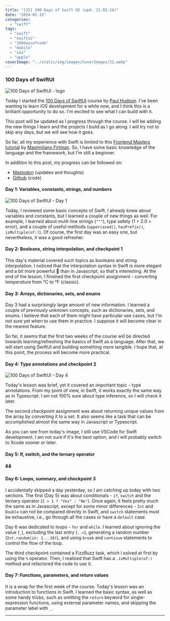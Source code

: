 ```yaml
---
title: "[31] 100 Days of Swift UI (upd. 21.02.24)"
date: "2024-02-15"
categories:
  - "swift"
tags:
  - "swift"
  - "swiftui"
  - "100daysofcode"
  - "mobile"
  - "ios"
  - "apple"
coverImage: "../static/img/images/CoverImages/31.webp"
---
```


### 100 Days of SwiftUI

![100 Days of SwiftUI - logo](https://www.create-react-app.com/static/img/images/31/logo.webp)

Today I started the [100 Days of SwiftUI](https://www.hackingwithswift.com/100/swiftui) course by [Paul Hudson](https://mastodon.social/@twostraws). I've been wanting to learn iOS development for a while now, and I think this is a brilliant opportunity to do so. I'm excited to see what I can build with it.

This post will be updated as I progress through the course. I will be adding the new things I learn and the projects I build as I go along. I will try not to skip any days, but we will see how it goes.

So far, all my experience with Swift is limited to this [Frontend Masters tutorial](https://frontendmasters.com/courses/swift-ios/) by [Maximiliano Firtman](https://firt.dev/). So, I have some basic knowledge of the language and the framework, but I'm still a beginner.

In addition to this post, my progress can be followed on:

- [Mastodon](https://notacult.social/@villivald) (updates and thoughts)
- [Github](https://github.com/villivald/100_Days_of_SwiftUI/tree/main) (code)

#### Day 1: Variables, constants, strings, and numbers

![100 Days of SwiftUI - Day 1](https://www.create-react-app.com/static/img/images/31/day1.webp)

Today, I reviewed some basic concepts of Swift. I already knew about variables and constants, but I learned a couple of new things as well. For example, I learned about multi-line strings (`"""`), type safety (1 + 2.0 = error), and a couple of useful methods (`uppercased()`, `hasPrefix()`, `isMultiple(of:)`). Of course, the first day was an easy one, but nevertheless, it was a good refresher.

#### Day 2: Booleans, string interpolation, and checkpoint 1

This day's material covered such topics as booleans and string interpolation. I noticed that the interpolation syntax in Swift is more elegant and a bit more powerful 🤔 than in Javascript, so that's interesting. At the end of the lesson, I finished the first checkpoint assignment - converting temperature from °C to °F (classic).

#### Day 3: Arrays, dictionaries, sets, and enums

Day 3 had a surprisingly large amount of new information. I learned a couple of previously unknown concepts, such as dictionaries, sets, and enums. I believe that each of them might have particular use cases, but I'm not sure yet when to use them in practice. I suppose it will become clear in the nearest feature.

So far, it seems that the first two weeks of the course will be directed towards learning/refreshing the basics of Swift as a language. After that, we will start using SwiftUI and building something more tangible. I hope that, at this point, the process will become more practical.

#### Day 4: Type annotations and checkpoint 2

![100 Days of SwiftUI - Day 4](https://www.create-react-app.com/static/img/images/31/day4.webp)

Today's lesson was brief, yet it covered an important topic - type annotations. From my point of view, in Swift, it works exactly the same way as in Typescript. I am not 100% sure about type inference, so I will check it later.

The second checkpoint assignment was about returning unique values from the array by converting it to a set. It also seems like a task that can be accomplished almost the same way in Javascript or Typescript.

As you can see from today's image, I still use VSCode for Swift development. I am not sure if it's the best option, and I will probably switch to Xcode sooner or later.

#### Day 5: If, switch, and the ternary operator

##### &&

#### Day 6: Loops, summary, and checkpoint 3

I accidentally skipped a day yesterday, so I am catching up today with two sections. The first (Day 5) was about conditionals - `if`, `switch` and the ternary operator (`2 > 1 ? "Yes" : "No"`). Once again, it feels pretty much the same as in Javascript, except for some minor differences - `Int` and `Double` can not be compared directly in Swift, and `switch` statements must be exhaustive, i.e., go through all the cases or have a `default` case.

Day 6 was dedicated to loops - `for` and `while`. I learned about ignoring the value (`_`), excluding the last entry (`..<`), generating a random number (`Int.random(in: 1...10)`), and using `break` and `continue` statements to control the flow of the loop.

The third checkpoint contained a FizzBuzz task, which I solved at first by using the `%` operator. Then, I realized that Swift has a `.isMultiple(of:)` method and refactored the code to use it.

#### Day 7: Functions, parameters, and return values

It is a wrap for the first week of the course. Today's lesson was an introduction to functions in Swift. I learned the basic syntax, as well as some handy tricks, such as omitting the `return` keyword for single-expression functions, using external parameter names, and skipping the parameter label with `_`.

---
